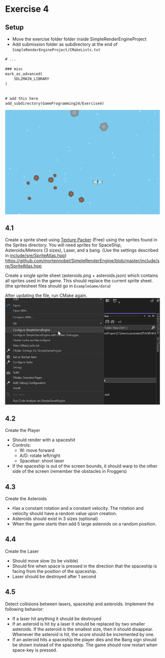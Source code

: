# Exercise 4

## Setup
- Move the exercise folder folder inside SimpleRenderEngineProject
- Add submission folder as subdirectory at the end of `SimpleRenderEngineProject/CMakeLists.txt`
```
# ...

### misc
mark_as_advanced(
	SDL2MAIN_LIBRARY
)


# add this here
add_subdirectory(GameProgramming24/Exercise4)

```

![main](media/main.png)

## 4.1
Create a sprite sheet using [Texture Packer](www.codeandweb.com/texturepacker) (Free) using the
sprites found in the Sprites directory. You will need sprites for SpaceShip, Asteroids/Meteors (3 sizes), Laser, and a bang. (Use the settings described in [include/sre/SpriteAtlas.hpp](www.codeandweb.com/texturepacker))
https://github.com/mortennobel/SimpleRenderEngine/blob/master/include/sre/SpriteAtlas.hpp

Create a single sprite sheet (asteroids.png + asteroids.json) which contains all sprites used in the game. This should replace the current sprite sheet. (the spritesheet files should go in `ExampleGame/data`)

After updating the file, run CMake again.
![configure](media/configure.png)

## 4.2
Create the Player
- Should render with a spaceshit
- Controls:
	- W:   move forward
	- A/D: rotate left/right
	- Spacebar: shoot laser
- If the spaceship is out of the screen bounds, it should warp to the other side of the screen
  (remember the obstacles in Froggers)

## 4.3
Create the Asteroids
- Has a constant rotation and a constant velocity. The rotation and
velocity should have a random value upon creation.
- Asteroids should exist in 3 sizes (optional)
- When the game starts then add 5 large asteroids on a random position.

## 4.4
Create the Laser
- Should move slow (to be visible)
- Should fire when space is pressed in the direction that the spaceship is facing
from the position of the spaceship.
- Laser should be destroyed after 1 second

## 4.5
Detect collisions between lasers, spaceship and asteroids.
Implement the following behavior:
- If a laser hit anything it should be destroyed
- If an asteroid is hit by a laser it should be replaced by two smaller
asteroids. If the asteroid is the smallest size, then it should disappear.
Whenever the asteroid is hit, the score should be incremented by one.
- If an asteroid hits a spaceship the player dies and the Bang sign should
be shown instead of the spaceship. The game should now restart when
space-key is pressed.